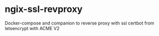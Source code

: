 # ngix-ssl-revproxy
Docker-compose and companion to reverse proxy with ssl certbot from letsencrypt with ACME V2
